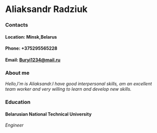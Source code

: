 # Aliaksandr Radziuk
### Contacts
#### Location: Minsk,Belarus
#### Phone: +375295565228
#### Email: Buryi1234@mail.ru
### About me
*Hello,I'm is Aliaksandr.I have good interpersonal skills, am an excellent team worker and very willing to learn and develop new skills.*
### Education
#### Belarusian National Technical University
*Engineer*